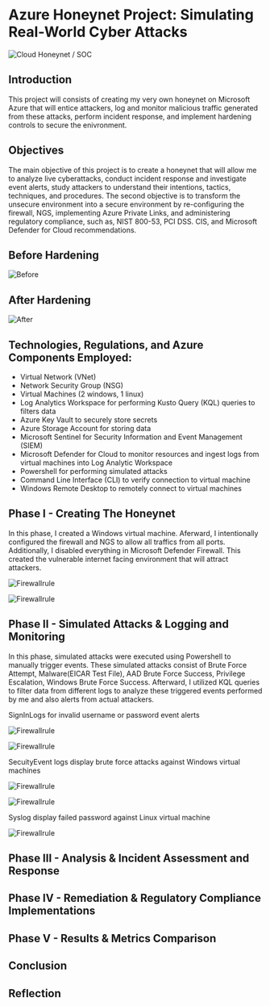 # Azure Honeynet Project: Simulating Real-World Cyber Attacks
![Cloud Honeynet / SOC](https://i.imgur.com/S6whvfs.png)

## Introduction
This project will consists of creating my very own honeynet on Microsoft Azure that will entice attackers, log and monitor malicious traffic generated from these attacks, perform incident response, and implement hardening controls to secure the enivronment.  

## Objectives
The main objective of this project is to create a honeynet that will allow me to analyze live cyberattacks, conduct incident response and investigate event alerts, study attackers to understand their intentions, tactics, techniques, and procedures.  The second objective is to transform the unsecure environment into a secure environment by re-configuring the firewall, NGS, implementing Azure Private Links, and administering regulatory compliance, such as, NIST 800-53, PCI DSS. CIS, and Microsoft Defender for Cloud recommendations.  


## Before Hardening

![Before](https://i.imgur.com/VRXMAtr.png)

## After Hardening

![After](https://i.imgur.com/pwJqFZt.png)

## Technologies, Regulations, and Azure Components Employed:

- Virtual Network (VNet)
- Network Security Group (NSG)
- Virtual Machines (2 windows, 1 linux)
- Log Analytics Workspace for performing Kusto Query (KQL) queries to filters data
- Azure Key Vault to securely store secrets 
- Azure Storage Account for storing data 
- Microsoft Sentinel for Security Information and Event Management (SIEM)
- Microsoft Defender for Cloud to monitor resources and ingest logs from virtual machines into Log Analytic Workspace
- Powershell for performing simulated attacks
- Command Line Interface (CLI) to verify connection to virtual machine
- Windows Remote Desktop to remotely connect to virtual machines

## Phase I - Creating The Honeynet 
In this phase, I created a Windows virtual machine.  Aferward, I  intentionally configured the firewall and NGS to allow all traffics from all ports. Additionally, I disabled everything in Microsoft Defender Firewall.  This created the vulnerable internet facing environment that will attract attackers.  

![Firewallrule](https://i.imgur.com/QNfVI72.jpg)

![Firewallrule](https://i.imgur.com/G3LRDMW.jpg)

## Phase II - Simulated Attacks & Logging and Monitoring
In this phase, simulated attacks were executed using Powershell to manually trigger events.  These simulated attacks consist of Brute Force Attempt, Malware(EICAR Test File), AAD Brute Force Success, Privilege Escalation, Windows Brute Force Success.  Afterward, I utilized KQL queries to filter data from different logs to analyze these triggered events performed by me and also alerts from actual attackers.  

SignInLogs for invalid username or password event alerts

![Firewallrule](https://i.imgur.com/9qKPvnG.jpg)

![Firewallrule](https://i.imgur.com/9A449Il.jpg)

SecuityEvent logs display brute force attacks against Windows virtual machines 

![Firewallrule](https://i.imgur.com/CyT6QZq.jpg)

![Firewallrule](https://i.imgur.com/y8sQDD1.jpg)

Syslog display failed password against Linux virtual machine

![Firewallrule](https://i.imgur.com/IsEDYY7.jpg)

## Phase III - Analysis & Incident Assessment and Response

## Phase IV - Remediation & Regulatory Compliance Implementations

## Phase V - Results & Metrics Comparison

 

## Conclusion


## Reflection
